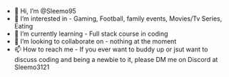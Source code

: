 - 👋 Hi, I’m @Sleemo95
- 👀 I’m interested in - Gaming, Football, family events, Movies/Tv Series, Eating
- 🌱 I’m currently learning - Full stack course in coding
- 💞️ I’m looking to collaborate on - nothing at the moment 
- 📫 How to reach me - If you ever want to buddy up or jsut want to discuss coding and being a newbie to it, please DM me on Discord at Sleemo3121

<!---
Sleemo95/Sleemo95 is a ✨ special ✨ repository because its `README.md` (this file) appears on your GitHub profile.
You can click the Preview link to take a look at your changes.
--->
